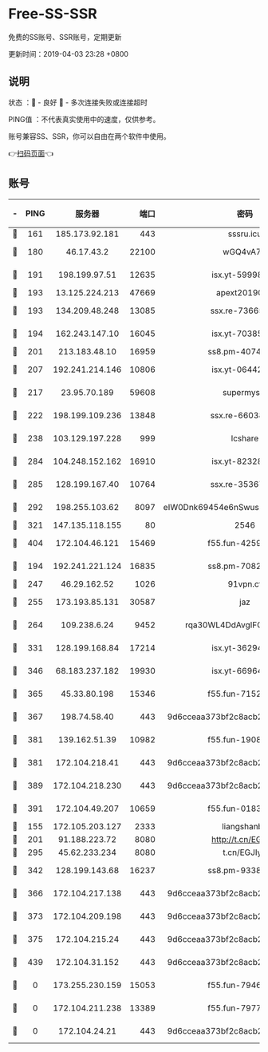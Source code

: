 # Free-SS-SSR

免费的SS账号、SSR账号，定期更新

更新时间：2019-04-03 23:28 +0800

## 说明

状态     ：🙂 - 良好 🙁 - 多次连接失败或连接超时

PING值   ：不代表真实使用中的速度，仅供参考。

账号兼容SS、SSR，你可以自由在两个软件中使用。

👉[扫码页面](https://liesauer.github.io/Free-SS-SSR/)👈

## 账号

|-|PING|服务器|端口|密码|加密方式|区域|
|:----:|:----:|:-----:|-----:|:----:|:----:|:----:|
|🙂|161|185.173.92.181|443|sssru.icu|rc4-md5|RU|
|🙂|180|46.17.43.2|22100|wGQ4vA7D|aes-256-gcm|RU|
|🙂|191|198.199.97.51|12635|isx.yt-59998188|aes-256-cfb|US|
|🙂|193|13.125.224.213|47669|apext2019001|chacha20|KR|
|🙂|193|134.209.48.248|13085|ssx.re-73665624|aes-256-cfb|US|
|🙂|194|162.243.147.10|16045|isx.yt-70385499|aes-256-cfb|US|
|🙂|201|213.183.48.10|16959|ss8.pm-40746031|rc4-md5|RU|
|🙂|207|192.241.214.146|10806|isx.yt-06442485|aes-256-cfb|US|
|🙂|217|23.95.70.189|59608|supermyssr|chacha20-ietf|US|
|🙂|222|198.199.109.236|13848|ssx.re-66038086|aes-256-cfb|US|
|🙂|238|103.129.197.228|999|lcshare|aes-256-cfb|US|
|🙂|284|104.248.152.162|16910|isx.yt-82328439|aes-256-cfb|SG|
|🙂|285|128.199.167.40|10764|ssx.re-35367150|aes-256-cfb|SG|
|🙂|292|198.255.103.62|8097|eIW0Dnk69454e6nSwuspv9DmS201tQ0D|aes-256-cfb|US|
|🙂|321|147.135.118.155|80|2546|chacha20|US|
|🙂|404|172.104.46.121|15469|f55.fun-42596050|aes-256-cfb|SG|
|🙂|194|192.241.221.124|16835|ss8.pm-70821734|aes-256-cfb|US|
|🙂|247|46.29.162.52|1026|91vpn.cf|rc4-md5|RU|
|🙂|255|173.193.85.131|30587|jaz|aes-256-cfb|US|
|🙂|264|109.238.6.24|9452|rqa30WL4DdAvgIFG6Fs3znzTa|aes-256-cfb|FR|
|🙂|331|128.199.168.84|17214|isx.yt-36294040|aes-256-cfb|SG|
|🙂|346|68.183.237.182|19930|isx.yt-66964025|aes-256-cfb|SG|
|🙂|365|45.33.80.198|15346|f55.fun-71521977|aes-256-cfb|US|
|🙂|367|198.74.58.40|443|9d6cceaa373bf2c8acb22e60b6a58be6|aes-256-cfb|US|
|🙂|381|139.162.51.39|10982|f55.fun-19086456|aes-256-cfb|SG|
|🙂|381|172.104.218.41|443|9d6cceaa373bf2c8acb22e60b6a58be6|aes-256-cfb|US|
|🙂|389|172.104.218.230|443|9d6cceaa373bf2c8acb22e60b6a58be6|aes-256-cfb|US|
|🙂|391|172.104.49.207|10659|f55.fun-01831291|aes-256-cfb|SG|
|🙁|155|172.105.203.127|2333|liangshanbo|chacha20|JP|
|🙁|201|91.188.223.72|8080|http://t.cn/EGJIyrl|rc4-md5|RU|
|🙁|295|45.62.233.234|8080|t.cn/EGJIyrl|rc4-md5|CA|
|🙁|342|128.199.143.68|16237|ss8.pm-93382956|aes-256-cfb|SG|
|🙁|366|172.104.217.138|443|9d6cceaa373bf2c8acb22e60b6a58be6|aes-256-cfb|US|
|🙁|373|172.104.209.198|443|9d6cceaa373bf2c8acb22e60b6a58be6|aes-256-cfb|US|
|🙁|375|172.104.215.24|443|9d6cceaa373bf2c8acb22e60b6a58be6|aes-256-cfb|US|
|🙁|439|172.104.31.152|443|9d6cceaa373bf2c8acb22e60b6a58be6|aes-256-cfb|US|
|🙁|0|173.255.230.159|15053|f55.fun-79461545|aes-256-cfb|US|
|🙁|0|172.104.211.238|13389|f55.fun-79775139|aes-256-cfb|US|
|🙁|0|172.104.24.21|443|9d6cceaa373bf2c8acb22e60b6a58be6|aes-256-cfb|US|
